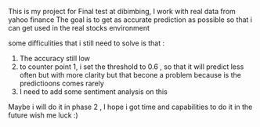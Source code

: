 This is my project for Final test at dibimbing,
I work with real data from yahoo finance
The goal is to get as accurate prediction as possible so that i can get used in the real stocks environment

some difficulities that i still need to solve is that :
1. The accuracy still low
2. to counter point 1, i set the threshold to 0.6 , so that it will predict less often but with more clarity but that becone a problem because is the predictioons comes rarely
3. I need to add some sentiment analysis on this

Maybe i will do it in phase 2 , I hope i got time and capabilities to do it in the future
wish me luck :)
